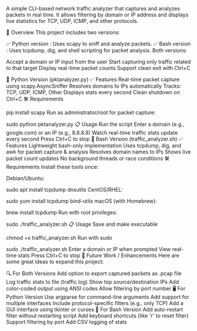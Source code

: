 A simple CLI-based network traffic analyzer that captures and analyzes packets in real time. It allows filtering by domain or IP address and displays live statistics for TCP, UDP, ICMP, and other protocols.

🧠 Overview
This project includes two versions:

✅ Python version : Uses scapy to sniff and analyze packets.
✅ Bash version : Uses tcpdump, dig, and shell scripting for packet analysis.
Both versions:

Accept a domain or IP input from the user
Start capturing only traffic related to that target
Display real-time packet counts
Support clean exit with Ctrl+C

🐍 Python Version (pktanalyzer.py)
✅ Features
Real-time packet capture using scapy.AsyncSniffer
Resolves domains to IPs automatically
Tracks: TCP, UDP, ICMP, Other
Displays stats every second
Clean shutdown on Ctrl+C
🛠️ Requirements

pip install scapy
Run as administrator/root for packet capture: 

sudo python pktanalyzer.py
📋 Usage
Run the script
Enter a domain (e.g., google.com) or an IP (e.g., 8.8.8.8)
Watch real-time traffic stats update every second
Press Ctrl+C to stop
🐚 Bash Version (traffic_analyzer.sh)
✅ Features
Lightweight bash-only implementation
Uses tcpdump, dig, and awk for packet capture & analysis
Resolves domain names to IPs
Shows live packet count updates
No background threads or race conditions
🛠️ Requirements
Install these tools once:

Debian/Ubuntu:

sudo apt install tcpdump dnsutils
CentOS/RHEL:

sudo yum install tcpdump bind-utils
macOS (with Homebrew):

brew install tcpdump
Run with root privileges: 


sudo ./traffic_analyzer.sh
📋 Usage
Save and make executable

chmod +x traffic_analyzer.sh
Run with sudo

sudo ./traffic_analyzer.sh
Enter a domain or IP when prompted
View real-time stats
Press Ctrl+C to stop
📌 Future Work / Enhancements
Here are some great ideas to expand this project:

🔍 For Both Versions
Add option to export captured packets as .pcap file
Log traffic stats to file (traffic.log)
Show top source/destination IPs
Add color-coded output using ANSI codes
Allow filtering by port number
🖥️ For Python Version
Use argparse for command-line arguments
Add support for multiple interfaces
Include protocol-specific filters (e.g., only TCP)
Add a GUI interface using tkinter or curses
🐚 For Bash Version
Add auto-restart filter without restarting script
Add keyboard shortcuts (like 'r' to reset filter)
Support filtering by port
Add CSV logging of stats
